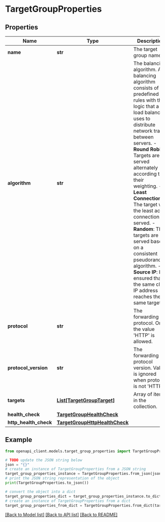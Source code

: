 # TargetGroupProperties


## Properties

Name | Type | Description | Notes
------------ | ------------- | ------------- | -------------
**name** | **str** | The target group name. | 
**algorithm** | **str** | The balancing algorithm. A balancing algorithm consists of predefined rules with the logic that a load balancer uses to distribute network traffic between servers.  - **Round Robin**: Targets are served alternately according to their weighting.  - **Least Connection**: The target with the least active connection is served.  - **Random**: The targets are served based on a consistent pseudorandom algorithm.  - **Source IP**: It is ensured that the same client IP address reaches the same target. | 
**protocol** | **str** | The forwarding protocol. Only the value &#39;HTTP&#39; is allowed. | 
**protocol_version** | **str** | The forwarding protocol version. Value is ignored when protocol is not &#39;HTTP&#39;. | [optional] 
**targets** | [**List[TargetGroupTarget]**](TargetGroupTarget.md) | Array of items in the collection. | [optional] 
**health_check** | [**TargetGroupHealthCheck**](TargetGroupHealthCheck.md) |  | [optional] 
**http_health_check** | [**TargetGroupHttpHealthCheck**](TargetGroupHttpHealthCheck.md) |  | [optional] 

## Example

```python
from openapi_client.models.target_group_properties import TargetGroupProperties

# TODO update the JSON string below
json = "{}"
# create an instance of TargetGroupProperties from a JSON string
target_group_properties_instance = TargetGroupProperties.from_json(json)
# print the JSON string representation of the object
print(TargetGroupProperties.to_json())

# convert the object into a dict
target_group_properties_dict = target_group_properties_instance.to_dict()
# create an instance of TargetGroupProperties from a dict
target_group_properties_from_dict = TargetGroupProperties.from_dict(target_group_properties_dict)
```
[[Back to Model list]](../README.md#documentation-for-models) [[Back to API list]](../README.md#documentation-for-api-endpoints) [[Back to README]](../README.md)


